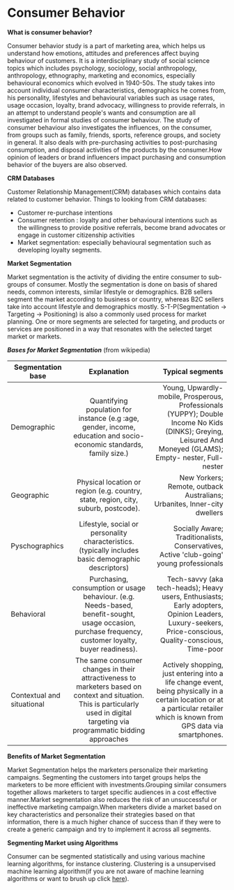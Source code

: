 # Consumer Behavior   

**What is consumer behavior?**

Consumer behavior study is a part of marketing area, which helps us understand how emotions, attitudes and preferences affect buying behaviour of customers. It is a interdisciplinary study of social science topics which includes psychology, sociology, social anthropology, anthropology, ethnography, marketing and economics, especially behavioural economics which evolved in 1940-50s. The study takes into account individual consumer characteristics, demographics he comes from, his personality, lifestyles and behavioural variables such as usage rates, usage occasion, loyalty, brand advocacy, willingness to provide referrals, in an attempt to understand people's wants and consumption are all investigated in formal studies of consumer behaviour. The study of consumer behaviour also investigates the influences, on the consumer, from groups such as family, friends, sports, reference groups, and society in general. It also deals with pre-purchasing activities to post-purchasing consumption, and disposal activities of the products by the consumer.How opinion of leaders or brand influencers impact purchasing and consumption behavior of the buyers are also observed.

**CRM Databases**

Customer Relationship Management(CRM) databases which contains data related to customer behavior. Things to looking from CRM databases:
* Customer re-purchase intentions
* Consumer retention : loyalty and other behavioural intentions such as the willingness to provide positive referrals, become brand advocates or engage in customer citizenship activities
* Market segmentation: especially behavioural segmentation such as developing loyalty segments.

**Market Segmentation**

Market segmentation is the activity of dividing the entire consumer to sub-groups of consumer. Mostly the segmentation is done on basis of shared needs, common interests, similar lifestyle or demographics. B2B sellers segment the market according to business or country, whereas B2C sellers take into account lifestyle and demographics mostly. S-T-P(Segmentation -> Targeting -> Positioning) is also a commonly used process for market planning. One or more segments are selected for targeting, and products or services are positioned in a way that resonates with the selected target market or markets.

***Bases for Market Segmentation***
(from wikipedia)

| Segmentation base        | Explanation          | Typical segments  |
| ------------- |:-------------:| -----:|
| Demographic | Quantifying population for instance (e.g :age, gender, income, education and socio-economic standards, family size.) | Young, Upwardly-mobile, Prosperous, Professionals (YUPPY); Double Income No Kids (DINKS); Greying, Leisured And Moneyed (GLAMS); Empty- nester, Full-nester |
| Geographic    |  Physical location or region (e.g. country, state, region, city, suburb, postcode).    |  New Yorkers; Remote, outback Australians; Urbanites, Inner-city dwellers  |
| Pyschographics |  Lifestyle, social or personality characteristics. (typically includes basic demographic descriptors)    |  Socially Aware; Traditionalists, Conservatives, Active 'club-going' young professionals   |
| Behavioral |    Purchasing, consumption or usage behaviour. (e.g. Needs-based, benefit-sought, usage occasion, purchase frequency, customer loyalty, buyer readiness).           |   Tech-savvy (aka tech-heads); Heavy users, Enthusiasts; Early adopters, Opinion Leaders, Luxury-seekers, Price-conscious, Quality-conscious, Time-poor    |
| Contextual and situational |      The same consumer changes in their attractiveness to marketers based on context and situation. This is particularly used in digital targeting via programmatic bidding approaches         |   Actively shopping, just entering into a life change event, being physically in a certain location or at a particular retailer which is known from GPS data via smartphones.    |

**Benefits of Market Segmentation**

Market Segmentation helps the marketers personalize their marketing campaigns. Segmenting the customers into target groups helps the marketers to be more efficient with investments.Grouping similar consumers together allows marketers to target specific audiences in a cost effective manner.Market segmentation also reduces the risk of an unsuccessful or ineffective marketing campaign.When marketers divide a market based on key characteristics and personalize their strategies based on that information, there is a much higher chance of success than if they were to create a generic campaign and try to implement it across all segments.

**Segmenting Market using Algorithms**

Consumer can be segmented statistically and using various machine learning algorithms, for instance clustering. Clustering is a unsupervised machine learning algorithm(if you are not aware of machine learning algorithms or want to brush up click [here](https://github.com/jishu1989/Statistical-Analysis-and-Machine-Learning/blob/master/mlalgorithms.md)).

